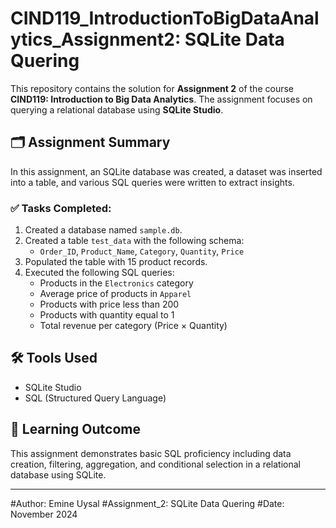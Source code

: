 # CIND119_IntroductionToBigDataAnalytics_Assignment2: SQLite Data Quering

This repository contains the solution for **Assignment 2** of the course **CIND119: Introduction to Big Data Analytics**. The assignment focuses on querying a relational database using **SQLite Studio**.

## 🗂️ Assignment Summary

In this assignment, an SQLite database was created, a dataset was inserted into a table, and various SQL queries were written to extract insights.

### ✅ Tasks Completed:
1. Created a database named `sample.db`.
2. Created a table `test_data` with the following schema:
   - `Order_ID`, `Product_Name`, `Category`, `Quantity`, `Price`
3. Populated the table with 15 product records.
4. Executed the following SQL queries:
   - Products in the `Electronics` category
   - Average price of products in `Apparel`
   - Products with price less than 200
   - Products with quantity equal to 1
   - Total revenue per category (Price × Quantity)

## 🛠 Tools Used
- SQLite Studio
- SQL (Structured Query Language)

## 🎯 Learning Outcome
This assignment demonstrates basic SQL proficiency including data creation, filtering, aggregation, and conditional selection in a relational database using SQLite.

---

#Author: Emine Uysal
#Assignment_2: SQLite Data Quering
#Date: November 2024

